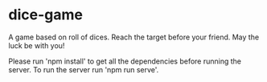# dice-game

A game based on roll of dices. Reach the target before your friend. May the luck be with you!

Please run 'npm install' to get all the dependencies before running the server.
To run the server run 'npm run serve'.
